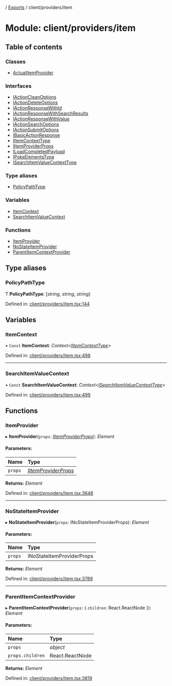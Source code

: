 [](../README.md) / [Exports](../modules.md) / client/providers/item

# Module: client/providers/item

## Table of contents

### Classes

- [ActualItemProvider](../classes/client_providers_item.actualitemprovider.md)

### Interfaces

- [IActionCleanOptions](../interfaces/client_providers_item.iactioncleanoptions.md)
- [IActionDeleteOptions](../interfaces/client_providers_item.iactiondeleteoptions.md)
- [IActionResponseWithId](../interfaces/client_providers_item.iactionresponsewithid.md)
- [IActionResponseWithSearchResults](../interfaces/client_providers_item.iactionresponsewithsearchresults.md)
- [IActionResponseWithValue](../interfaces/client_providers_item.iactionresponsewithvalue.md)
- [IActionSearchOptions](../interfaces/client_providers_item.iactionsearchoptions.md)
- [IActionSubmitOptions](../interfaces/client_providers_item.iactionsubmitoptions.md)
- [IBasicActionResponse](../interfaces/client_providers_item.ibasicactionresponse.md)
- [IItemContextType](../interfaces/client_providers_item.iitemcontexttype.md)
- [IItemProviderProps](../interfaces/client_providers_item.iitemproviderprops.md)
- [ILoadCompletedPayload](../interfaces/client_providers_item.iloadcompletedpayload.md)
- [IPokeElementsType](../interfaces/client_providers_item.ipokeelementstype.md)
- [ISearchItemValueContextType](../interfaces/client_providers_item.isearchitemvaluecontexttype.md)

### Type aliases

- [PolicyPathType](client_providers_item.md#policypathtype)

### Variables

- [ItemContext](client_providers_item.md#itemcontext)
- [SearchItemValueContext](client_providers_item.md#searchitemvaluecontext)

### Functions

- [ItemProvider](client_providers_item.md#itemprovider)
- [NoStateItemProvider](client_providers_item.md#nostateitemprovider)
- [ParentItemContextProvider](client_providers_item.md#parentitemcontextprovider)

## Type aliases

### PolicyPathType

Ƭ **PolicyPathType**: [*string*, *string*, *string*]

Defined in: [client/providers/item.tsx:144](https://github.com/onzag/itemize/blob/11a98dec/client/providers/item.tsx#L144)

## Variables

### ItemContext

• `Const` **ItemContext**: *Context*<[*IItemContextType*](../interfaces/client_providers_item.iitemcontexttype.md)\>

Defined in: [client/providers/item.tsx:498](https://github.com/onzag/itemize/blob/11a98dec/client/providers/item.tsx#L498)

___

### SearchItemValueContext

• `Const` **SearchItemValueContext**: *Context*<[*ISearchItemValueContextType*](../interfaces/client_providers_item.isearchitemvaluecontexttype.md)\>

Defined in: [client/providers/item.tsx:499](https://github.com/onzag/itemize/blob/11a98dec/client/providers/item.tsx#L499)

## Functions

### ItemProvider

▸ **ItemProvider**(`props`: [*IItemProviderProps*](../interfaces/client_providers_item.iitemproviderprops.md)): *Element*

#### Parameters:

Name | Type |
:------ | :------ |
`props` | [*IItemProviderProps*](../interfaces/client_providers_item.iitemproviderprops.md) |

**Returns:** *Element*

Defined in: [client/providers/item.tsx:3648](https://github.com/onzag/itemize/blob/11a98dec/client/providers/item.tsx#L3648)

___

### NoStateItemProvider

▸ **NoStateItemProvider**(`props`: INoStateItemProviderProps): *Element*

#### Parameters:

Name | Type |
:------ | :------ |
`props` | INoStateItemProviderProps |

**Returns:** *Element*

Defined in: [client/providers/item.tsx:3789](https://github.com/onzag/itemize/blob/11a98dec/client/providers/item.tsx#L3789)

___

### ParentItemContextProvider

▸ **ParentItemContextProvider**(`props`: { `children`: React.ReactNode  }): *Element*

#### Parameters:

Name | Type |
:------ | :------ |
`props` | *object* |
`props.children` | React.ReactNode |

**Returns:** *Element*

Defined in: [client/providers/item.tsx:3819](https://github.com/onzag/itemize/blob/11a98dec/client/providers/item.tsx#L3819)
